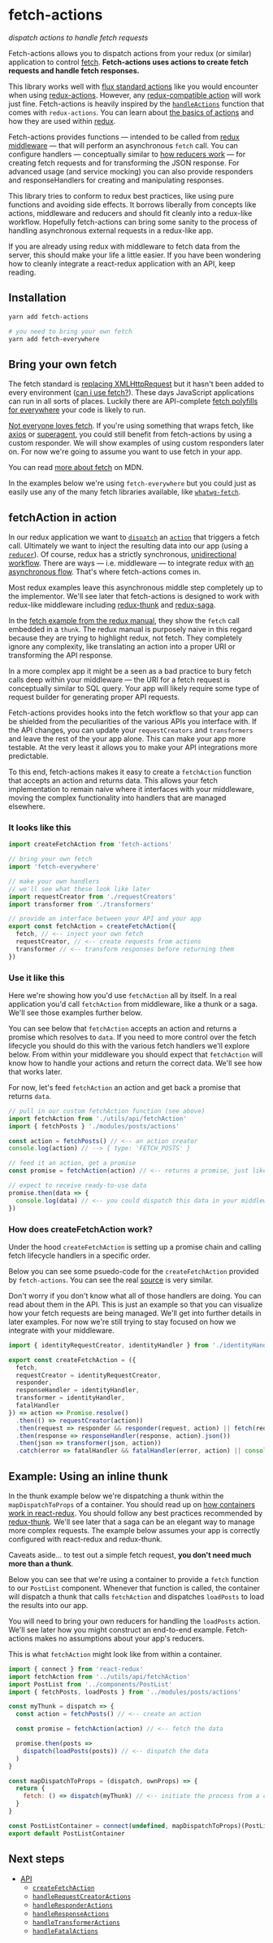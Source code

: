 # fetch-actions
*dispatch actions to handle fetch requests*

Fetch-actions allows you to dispatch actions from your redux (or similar) application to control [fetch](https://developer.mozilla.org/en-US/docs/Web/API/Fetch_API/Using_Fetch). **Fetch-actions uses actions to create fetch requests and handle fetch responses.**

This library works well with [flux standard actions](https://github.com/acdlite/flux-standard-action) like you would encounter when using [redux-actions](https://github.com/acdlite/redux-actions). However, any [redux-compatible action](http://redux.js.org/docs/basics/Actions.html) will work just fine. Fetch-actions is heavily inspired by the [`handleActions`](https://github.com/acdlite/redux-actions#handleactionsreducermap-defaultstate) function that comes with `redux-actions`. You can learn about [the basics of actions](http://redux.js.org/docs/basics/Actions.html) and how they are used within [redux](https://github.com/reactjs/redux/).

Fetch-actions provides functions &mdash; intended to be called from [redux middleware](http://redux.js.org/docs/advanced/Middleware.html) &mdash; that will perform an asynchronous `fetch` call. You can configure handlers &mdash; conceptually similar to [how reducers work](http://redux.js.org/docs/basics/Reducers.html) &mdash; for creating fetch requests and for transforming the JSON response. For advanced usage (and service mocking) you can also provide responders and responseHandlers for creating and manipulating responses.

This library tries to conform to redux best practices, like using pure functions and avoiding side effects. It borrows liberally from concepts like actions, middleware and reducers and should fit cleanly into a redux-like workflow. Hopefully fetch-actions can bring some sanity to the process of handling asynchronous external requests in a redux-like app.

If you are already using redux with middleware to fetch data from the server, this should make your life a little easier. If you have been wondering how to cleanly integrate a react-redux application with an API, keep reading.

## Installation

```bash
yarn add fetch-actions

# you need to bring your own fetch
yarn add fetch-everywhere
```

## Bring your own fetch
The fetch standard is [replacing XMLHttpRequest](https://developers.google.com/web/updates/2015/03/introduction-to-fetch) but it hasn't been added to every environment ([can i use fetch?](http://caniuse.com/#feat=fetch)). These days JavaScript applications can run in all sorts of places. Luckily there are API-complete [fetch polyfills for everywhere](https://github.com/lucasfeliciano/fetch-everywhere) your code is likely to run.

[Not everyone loves fetch](https://medium.com/@shahata/why-i-wont-be-using-fetch-api-in-my-apps-6900e6c6fe78). If you're using something that wraps fetch, like [axios](https://github.com/mzabriskie/axios) or [superagent](https://github.com/visionmedia/superagent), you could still benefit from fetch-actions by using a custom responder. We will show examples of using custom responders later on. For now we're going to assume you want to use fetch in your app.

You can read [more about fetch](https://developer.mozilla.org/en-US/docs/Web/API/Fetch_API) on MDN.

In the examples below we're using `fetch-everywhere` but you could just as easily use any of the many fetch libraries available, like [`whatwg-fetch`](https://github.com/github/fetch).

## fetchAction in action
In our redux application we want to [`dispatch`](http://redux.js.org/docs/api/Store.html#dispatch) an [`action`](http://redux.js.org/docs/basics/Actions.html) that triggers a fetch call. Ultimately we want to inject the resulting data into our app (using a [`reducer`](http://redux.js.org/docs/basics/Reducers.html)). Of course, redux has a strictly synchronous, [unidirectional workflow](http://redux.js.org/docs/basics/DataFlow.html). There are ways &mdash; i.e. middleware &mdash; to integrate redux with [an asynchronous flow](http://redux.js.org/docs/advanced/AsyncActions.html). That's where fetch-actions comes in.

Most redux examples leave this asynchronous middle step completely up to the implementor. We'll see later that fetch-actions is designed to work with redux-like middleware including [redux-thunk](https://github.com/gaearon/redux-thunk) and [redux-saga](https://github.com/redux-saga/redux-saga).

In the [fetch example from the redux manual](http://redux.js.org/docs/advanced/ExampleRedditAPI.html), they show the `fetch` call embedded in a `thunk`. The redux manual is purposely naive in this regard because they are trying to highlight redux, not fetch. They completely ignore any complexity, like translating an action into a proper URI or transforming the API response.

In a more complex app it might be a seen as a bad practice to bury fetch calls deep within your middleware &mdash; the URI for a fetch request is conceptually similar to SQL query. Your app will likely require some type of request builder for generating proper API requests.

Fetch-actions provides hooks into the fetch workflow so that your app can be shielded from the peculiarities of the various APIs you interface with. If the API changes, you can update your `requestCreators` and `transformers` and leave the rest of the your app alone. This can make your app more testable. At the very least it allows you to make your API integrations more predictable.

To this end, fetch-actions makes it easy to create a `fetchAction` function that accepts an action and returns data. This allows your fetch implementation to remain naive where it interfaces with your middleware, moving the complex functionality into handlers that are managed elsewhere.

### It looks like this

```js
import createFetchAction from 'fetch-actions'

// bring your own fetch
import 'fetch-everywhere'

// make your own handlers
// we'll see what these look like later
import requestCreator from './requestCreators'
import transformer from './transformers'

// provide an interface between your API and your app
export const fetchAction = createFetchAction({
  fetch, // <-- inject your own fetch
  requestCreator, // <-- create requests from actions
  transformer // <-- transform responses before returning them
})
```

### Use it like this
Here we're showing how you'd use `fetchAction` all by itself. In a real application you'd call `fetchAction` from middleware, like a thunk or a saga. We'll see those examples further below.

You can see below that `fetchAction` accepts an action and returns a promise which resolves to `data`. If you need to more control over the fetch lifecycle you should do this with the various fetch handlers we'll explore below. From within your middleware you should expect that `fetchAction` will know how to handle your actions and return the correct data. We'll see how that works later.

For now, let's feed `fetchAction` an action and get back a promise that returns `data`.

```js
// pull in our custom fetchAction function (see above)
import fetchAction from './utils/api/fetchAction'
import { fetchPosts } './modules/posts/actions'

const action = fetchPosts() // <-- an action creator
console.log(action) // --> { type: 'FETCH_POSTS' }

// feed it an action, get a promise
const promise = fetchAction(action) // <-- returns a promise, just like fetch

// expect to receive ready-to-use data
promise.then(data => {
  console.log(data) // <-- you could dispatch this data in your middleware
})
```

### How does createFetchAction work?
Under the hood `createFetchAction` is setting up a promise chain and calling fetch lifecycle handlers in a specific order.

Below you can see some psuedo-code for the `createFetchAction` provided by `fetch-actions`. You can see the real [source](https://github.com/heygrady/fetch-actions/blob/master/src/createFetchAction.js) is very similar.

Don't worry if you don't know what all of those handlers are doing. You can read about them in the API. This is just an example so that you can visualize how your fetch requests are being managed. We'll get into further details in later examples. For now we're still trying to stay focused on how we integrate with your middleware.

```js
import { identityRequestCreator, identityHandler } from './identityHandlers'

export const createFetchAction = ({
  fetch,
  requestCreator = identityRequestCreator,
  responder,
  responseHandler = identityHandler,
  transformer = identityHandler,
  fatalHandler
}) => action => Promise.resolve()
  .then(() => requestCreator(action))
  .then(request => responder && responder(request, action) || fetch(request))
  .then(response => responseHandler(response, action).json())
  .then(json => transformer(json, action))
  .catch(error => fatalHandler && fatalHandler(error, action) || console.error(error))
```

## Example: Using an inline thunk
In the thunk example below we're dispatching a thunk within the `mapDispatchToProps` of a container. You should read up on [how containers work in react-redux](http://redux.js.org/docs/basics/UsageWithReact.html). You should follow any best practices recommended by [redux-thunk](https://github.com/gaearon/redux-thunk). We'll see later that a saga can be an elegant way to manage more complex requests. The example below assumes your app is correctly configured with react-redux and redux-thunk.

Caveats aside... to test out a simple fetch request, **you don't need much more than a thunk**.

Below you can see that we're using a container to provide a `fetch` function to our `PostList` component. Whenever that function is called, the container will dispatch a thunk that calls `fetchAction` and dispatches `loadPosts` to load the results into our app.

You will need to bring your own reducers for handling the `loadPosts` action. We'll see later how you might construct an end-to-end example. Fetch-actions makes no assumptions about your app's reducers.

This is what `fetchAction` might look like from within a container.

```js
import { connect } from 'react-redux'
import fetchAction from '../utils/api/fetchAction'
import PostList from '../components/PostList'
import { fetchPosts, loadPosts } from '../modules/posts/actions'

const myThunk = dispatch => {
  const action = fetchPosts() // <-- create an action

  const promise = fetchAction(action) // <-- fetch the data

  promise.then(posts =>
    dispatch(loadPosts(posts)) // <-- dispatch the data
  )
}

const mapDispatchToProps = (dispatch, ownProps) => {
  return {
    fetch: () => dispatch(myThunk) // <-- initiate the process from a component
  }
}

const PostListContainer = connect(undefined, mapDispatchToProps)(PostList)
export default PostListContainer
```

## Next steps
- [API](./docs/api.md)
  - [`createFetchAction`](./docs/api/createFetchAction.md)
  - [`handleRequestCreatorActions`](./docs/api/handleRequestCreatorActions.md)
  - [`handleResponderActions`](./docs/api/handleResponderActions.md)
  - [`handleResponseActions`](./docs/api/handleResponseActions.md)
  - [`handleTransformerActions`](./docs/api/handleTransformerActions.md)
  - [`handleFatalActions`](./docs/api/handleFatalActions.md)
